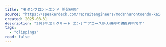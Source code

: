 ```yaml
---
title: "モダンフロントエンド 開発研修"
source: "https://speakerdeck.com/recruitengineers/modanhurontoendo-kai-fa-yan-xiu"
created: 2025-08-31
description: "2025年度リクルート エンジニアコース新人研修の講義資料です"
tags:
  - "clippings"
read: false
---
```

